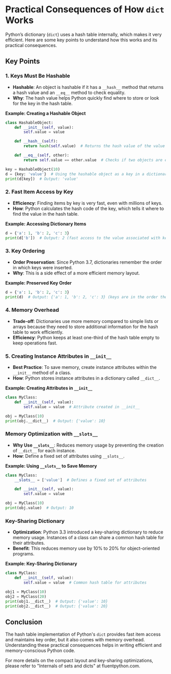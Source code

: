 # Practical Consequences of How `dict` Works

Python’s dictionary (`dict`) uses a hash table internally, which makes it very efficient. Here are some key points to understand how this works and its practical consequences.

## Key Points

### 1. Keys Must Be Hashable

- **Hashable**: An object is hashable if it has a `__hash__` method that returns a hash value and an `__eq__` method to check equality.
- **Why**: The hash value helps Python quickly find where to store or look for the key in the hash table.

**Example: Creating a Hashable Object**
```python
class HashableObject:
    def __init__(self, value):
        self.value = value

    def __hash__(self):
        return hash(self.value)  # Returns the hash value of the value

    def __eq__(self, other):
        return self.value == other.value  # Checks if two objects are equal

key = HashableObject(10)
d = {key: 'value'}  # Using the hashable object as a key in a dictionary
print(d[key])  # Output: 'value'
```

### 2. Fast Item Access by Key

- **Efficiency**: Finding items by key is very fast, even with millions of keys.
- **How**: Python calculates the hash code of the key, which tells it where to find the value in the hash table.

**Example: Accessing Dictionary Items**
```python
d = {'a': 1, 'b': 2, 'c': 3}
print(d['b'])  # Output: 2 (fast access to the value associated with key 'b')
```

### 3. Key Ordering

- **Order Preservation**: Since Python 3.7, dictionaries remember the order in which keys were inserted.
- **Why**: This is a side effect of a more efficient memory layout.

**Example: Preserved Key Order**
```python
d = {'a': 1, 'b': 2, 'c': 3}
print(d)  # Output: {'a': 1, 'b': 2, 'c': 3} (keys are in the order they were added)
```

### 4. Memory Overhead

- **Trade-off**: Dictionaries use more memory compared to simple lists or arrays because they need to store additional information for the hash table to work efficiently.
- **Efficiency**: Python keeps at least one-third of the hash table empty to keep operations fast.

### 5. Creating Instance Attributes in `__init__`

- **Best Practice**: To save memory, create instance attributes within the `__init__` method of a class.
- **How**: Python stores instance attributes in a dictionary called `__dict__`.

**Example: Creating Attributes in `__init__`**
```python
class MyClass:
    def __init__(self, value):
        self.value = value  # Attribute created in __init__

obj = MyClass(10)
print(obj.__dict__)  # Output: {'value': 10}
```

### Memory Optimization with `__slots__`

- **Why Use `__slots__`**: Reduces memory usage by preventing the creation of `__dict__` for each instance.
- **How**: Define a fixed set of attributes using `__slots__`.

**Example: Using `__slots__` to Save Memory**
```python
class MyClass:
    __slots__ = ['value']  # Defines a fixed set of attributes

    def __init__(self, value):
        self.value = value

obj = MyClass(10)
print(obj.value)  # Output: 10
```

### Key-Sharing Dictionary

- **Optimization**: Python 3.3 introduced a key-sharing dictionary to reduce memory usage. Instances of a class can share a common hash table for their attributes.
- **Benefit**: This reduces memory use by 10% to 20% for object-oriented programs.

**Example: Key-Sharing Dictionary**
```python
class MyClass:
    def __init__(self, value):
        self.value = value  # Common hash table for attributes

obj1 = MyClass(10)
obj2 = MyClass(20)
print(obj1.__dict__)  # Output: {'value': 10}
print(obj2.__dict__)  # Output: {'value': 20}
```

## Conclusion

The hash table implementation of Python's `dict` provides fast item access and maintains key order, but it also comes with memory overhead. Understanding these practical consequences helps in writing efficient and memory-conscious Python code.

For more details on the compact layout and key-sharing optimizations, please refer to "Internals of sets and dicts" at fluentpython.com.
